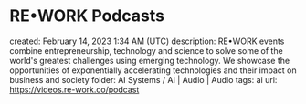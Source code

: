# RE•WORK Podcasts

created: February 14, 2023 1:34 AM (UTC)
description: RE•WORK events combine entrepreneurship, technology and science to solve some of the world's greatest challenges using emerging technology. We showcase the opportunities of exponentially accelerating technologies and their impact on business and society
folder: AI Systems / AI | Audio | Audio
tags: ai
url: https://videos.re-work.co/podcast